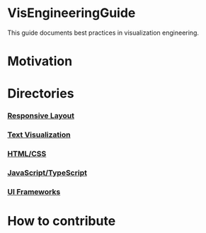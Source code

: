 # VisEngineeringGuide
This guide documents best practices in visualization engineering.

# Motivation

# Directories
### [**Responsive Layout**](responsive-layout/README.md)
### [**Text Visualization**](text-vis/README.md)
### [**HTML/CSS**](html-css/README.md)
### [**JavaScript/TypeScript**](javascript-typescript/README.md)
### [**UI Frameworks**](UI-frameworks/README.md)
# How to contribute

